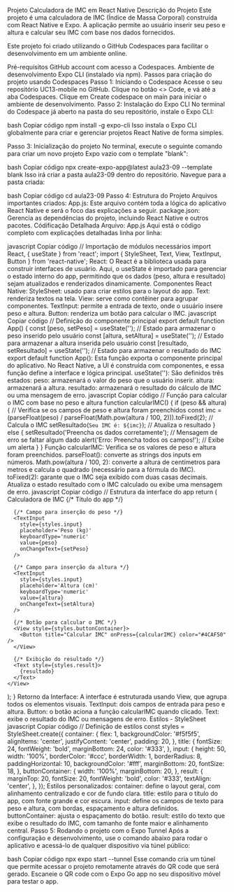 Projeto Calculadora de IMC em React Native
Descrição do Projeto
Este projeto é uma calculadora de IMC (Índice de Massa Corporal) construída com React Native e Expo. A aplicação permite ao usuário inserir seu peso e altura e calcular seu IMC com base nos dados fornecidos.

Este projeto foi criado utilizando o GitHub Codespaces para facilitar o desenvolvimento em um ambiente online.

Pré-requisitos
GitHub account com acesso a Codespaces.
Ambiente de desenvolvimento Expo CLI (instalado via npm).
Passos para criação do projeto usando Codespaces
Passo 1: Iniciando o Codespace
Acesse o seu repositório UC13-mobile no GitHub.
Clique no botão <> Code, e vá até a aba Codespaces.
Clique em Create codespace on main para iniciar o ambiente de desenvolvimento.
Passo 2: Instalação do Expo CLI
No terminal do Codespace já aberto na pasta do seu repositório, instale o Expo CLI:

bash
Copiar código
npm install -g expo-cli
Isso instala o Expo CLI globalmente para criar e gerenciar projetos React Native de forma simples.

Passo 3: Inicialização do projeto
No terminal, execute o seguinte comando para criar um novo projeto Expo vazio com o template "blank":

bash
Copiar código
npx create-expo-app@latest aula23-09 --template blank
Isso irá criar a pasta aula23-09 dentro do repositório. Navegue para a pasta criada:

bash
Copiar código
cd aula23-09
Passo 4: Estrutura do Projeto
Arquivos importantes criados:
App.js: Este arquivo contém toda a lógica do aplicativo React Native e será o foco das explicações a seguir.
package.json: Gerencia as dependências do projeto, incluindo React Native e outros pacotes.
Códificação Detalhada
Arquivo: App.js
Aqui está o código completo com explicações detalhadas linha por linha:

javascript
Copiar código
// Importação de módulos necessários
import React, { useState } from 'react'; 
import { StyleSheet, Text, View, TextInput, Button } from 'react-native';
React: O React é a biblioteca usada para construir interfaces de usuário. Aqui, o useState é importado para gerenciar o estado interno do app, permitindo que os dados (peso, altura e resultado) sejam atualizados e renderizados dinamicamente.
Componentes React Native:
StyleSheet: usado para criar estilos para o layout do app.
Text: renderiza textos na tela.
View: serve como contêiner para agrupar componentes.
TextInput: permite a entrada de texto, onde o usuário insere peso e altura.
Button: renderiza um botão para calcular o IMC.
javascript
Copiar código
// Definição do componente principal
export default function App() {
  const [peso, setPeso] = useState('');       // Estado para armazenar o peso inserido pelo usuário
  const [altura, setAltura] = useState('');   // Estado para armazenar a altura inserida pelo usuário
  const [resultado, setResultado] = useState(''); // Estado para armazenar o resultado do IMC
export default function App(): Esta função exporta o componente principal do aplicativo. No React Native, a UI é construída com componentes, e essa função define a interface e lógica principal.
useState(''): São definidos três estados:
peso: armazenará o valor do peso que o usuário inserir.
altura: armazenará a altura.
resultado: armazenará o resultado do cálculo de IMC ou uma mensagem de erro.
javascript
Copiar código
// Função para calcular o IMC com base no peso e altura
  function calcularIMC() {
    if (peso && altura) { // Verifica se os campos de peso e altura foram preenchidos
      const imc = (parseFloat(peso) / parseFloat(Math.pow(altura / 100, 2))).toFixed(2); // Calcula o IMC
      setResultado(`Seu IMC é: ${imc}`); // Atualiza o resultado
    } else {
      setResultado('Preencha os dados corretamente'); // Mensagem de erro se faltar algum dado
      alert('Erro: Preencha todos os campos!'); // Exibe um alerta
    }
  }
Função calcularIMC:
Verifica se os valores de peso e altura foram preenchidos.
parseFloat(): converte as strings dos inputs em números.
Math.pow(altura / 100, 2): converte a altura de centímetros para metros e calcula o quadrado (necessário para a fórmula do IMC).
toFixed(2): garante que o IMC seja exibido com duas casas decimais.
Atualiza o estado resultado com o IMC calculado ou exibe uma mensagem de erro.
javascript
Copiar código
// Estrutura da interface do app
  return (
    <View style={styles.container}>
      <Text style={styles.title}>Calculadora de IMC</Text> {/* Título do app */}
      
      {/* Campo para inserção do peso */}
      <TextInput
        style={styles.input}
        placeholder='Peso (kg)'
        keyboardType='numeric'
        value={peso}
        onChangeText={setPeso}
      />

      {/* Campo para inserção da altura */}
      <TextInput
        style={styles.input}
        placeholder='Altura (cm)'
        keyboardType='numeric'
        value={altura}
        onChangeText={setAltura}
      />

      {/* Botão para calcular o IMC */}
      <View style={styles.buttonContainer}>
        <Button title="Calcular IMC" onPress={calcularIMC} color="#4CAF50" />
      </View>

      {/* Exibição do resultado */}
      <Text style={styles.result}>
        {resultado}
      </Text>
    </View>
  );
}
Retorno da Interface:
A interface é estruturada usando View, que agrupa todos os elementos visuais.
TextInput: dois campos de entrada para peso e altura.
Button: o botão aciona a função calcularIMC quando clicado.
Text: exibe o resultado do IMC ou mensagens de erro.
Estilos - StyleSheet
javascript
Copiar código
// Definição de estilos
const styles = StyleSheet.create({
  container: {
    flex: 1,
    backgroundColor: '#f5f5f5',
    alignItems: 'center',
    justifyContent: 'center',
    padding: 20,
  },
  title: {
    fontSize: 24,
    fontWeight: 'bold',
    marginBottom: 24,
    color: '#333',
  },
  input: {
    height: 50,
    width: '100%',
    borderColor: '#ccc',
    borderWidth: 1,
    borderRadius: 8,
    paddingHorizontal: 10,
    backgroundColor: '#fff',
    marginBottom: 20,
    fontSize: 18,
  },
  buttonContainer: {
    width: '100%',
    marginBottom: 20,
  },
  result: {
    marginTop: 20,
    fontSize: 20,
    fontWeight: 'bold',
    color: '#333',
    textAlign: 'center',
  },
});
Estilos personalizados:
container: define o layout geral, com alinhamento centralizado e cor de fundo clara.
title: estilo para o título do app, com fonte grande e cor escura.
input: define os campos de texto para peso e altura, com bordas, espaçamento e altura definidos.
buttonContainer: ajusta o espaçamento do botão.
result: estilo do texto que exibe o resultado do IMC, com tamanho de fonte maior e alinhamento central.
Passo 5: Rodando o projeto com o Expo Tunnel
Após a configuração e desenvolvimento, use o comando abaixo para rodar o aplicativo e acessá-lo de qualquer dispositivo via túnel público:

bash
Copiar código
npx expo start --tunnel
Esse comando cria um túnel que permite acessar o projeto remotamente através do QR code que será gerado.
Escaneie o QR code com o Expo Go app no seu dispositivo móvel para testar o app.